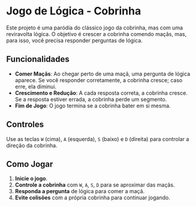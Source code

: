 <h1>Jogo de Lógica - Cobrinha</h1>

<p>Este projeto é uma paródia do clássico jogo da cobrinha, mas com uma reviravolta lógica. O objetivo é crescer a cobrinha comendo maçãs, mas, para isso, você precisa responder perguntas de lógica.</p>

<h2>Funcionalidades</h2>
<ul>
    <li><strong>Comer Maçãs</strong>: Ao chegar perto de uma maçã, uma pergunta de lógica aparece. Se você responder corretamente, a cobrinha cresce; caso erre, ela diminui.</li>
    <li><strong>Crescimento e Redução</strong>: A cada resposta correta, a cobrinha cresce. Se a resposta estiver errada, a cobrinha perde um segmento.</li>
    <li><strong>Fim de Jogo</strong>: O jogo termina se a cobrinha bater em si mesma.</li>
</ul>

<h2>Controles</h2>
<p>Use as teclas <code>W</code> (cima), <code>A</code> (esquerda), <code>S</code> (baixo) e <code>D</code> (direita) para controlar a direção da cobrinha.</p>

<h2>Como Jogar</h2>
<ol>
    <li><strong>Inicie o jogo</strong>.</li>
    <li><strong>Controle a cobrinha</strong> com <code>W</code>, <code>A</code>, <code>S</code>, <code>D</code> para se aproximar das maçãs.</li>
    <li><strong>Responda a pergunta</strong> de lógica para comer a maçã.</li>
    <li><strong>Evite colisões</strong> com a própria cobrinha para continuar jogando.</li>
</ol>
